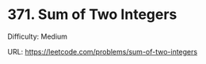 # 371. Sum of Two Integers

Difficulty: Medium

URL: https://leetcode.com/problems/sum-of-two-integers

